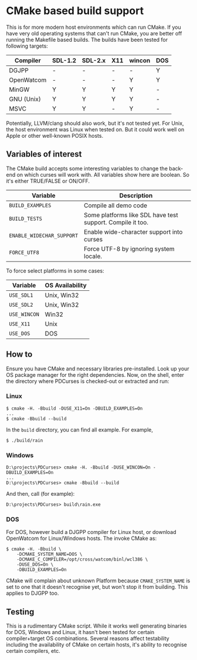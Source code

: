 # CMake based build support

This is for more modern host environments which can run CMake. If you have very old operating systems that can't run
CMake, you are better off running the Makefile based builds. The builds have been tested for following targets:

| Compiler    | SDL-1.2     | SDL-2.x     | X11         | wincon      | DOS         |
| ----------- | ----------- | ----------- | ----------- | ----------- | ----------- |
| DGJPP       | -           | -           | -           | -           | Y           |
| OpenWatcom  | -           | -           | -           | Y           | Y           |
| MinGW       | Y           | Y           | Y           | Y           | -           |
| GNU (Unix)  | Y           | Y           | Y           | Y           | -           |
| MSVC        | Y           | Y           | -           | Y           | -           |

Potentially, LLVM/clang should also work, but it's not tested yet. For Unix, the host environment was Linux when tested
on. But it could work well on Apple or other well-known POSIX hosts.

## Variables of interest

The CMake build accepts some interesting variables to change the back-end on which curses will work with. All variables
show here are boolean. So it's either TRUE/FALSE or ON/OFF.

| Variable                  | Description                                                |
| ------------------------- | ---------------------------------------------------------- |
| `BUILD_EXAMPLES`          | Compile all demo code                                      |
| `BUILD_TESTS`             | Some platforms like SDL have test support. Compile it too. |
| `ENABLE_WIDECHAR_SUPPORT` | Enable wide-character support into curses                  |
| `FORCE_UTF8`              | Force UTF-8 by ignoring system locale.                     |

To force select platforms in some cases:

| Variable       | OS Availability  |
| -------------- | ---------------- |
| `USE_SDL1`     | Unix, Win32      |
| `USE_SDL2`     | Unix, Win32      |
| `USE_WINCON`   | Win32            |
| `USE_X11`      | Unix             |
| `USE_DOS`      | DOS              |


## How to

Ensure you have CMake and necessary libraries pre-installed. Look up your OS package manager for the right dependencies.
Now, on the shell, enter the directory where PDCurses is checked-out or extracted and run:

### Linux

    $ cmake -H. -Bbuild -DUSE_X11=On -DBUILD_EXAMPLES=On
    ...
    $ cmake -Bbuild --build

In the `build` directory, you can find all example. For example,

    $ ./build/rain

### Windows

    D:\projects\PDCurses> cmake -H. -Bbuild -DUSE_WINCON=On -DBUILD_EXAMPLES=On
    ...
    D:\projects\PDCurses> cmake -Bbuild --build

And then, call (for example):

    D:\projects\PDCurses> build\rain.exe

### DOS

For DOS, however build a DJGPP compiler for Linux host, or download OpenWatcom for Linux/Windows hosts. The invoke CMake
as:

    $ cmake -H. -Bbuild \
        -DCMAKE_SYSTEM_NAME=DOS \
        -DCMAKE_C_COMPILER=/opt/cross/watcom/binl/wcl386 \
        -DUSE_DOS=On \
        -DBUILD_EXAMPLES=On

CMake will complain about unknown Platform because `CMAKE_SYSTEM_NAME` is set to one that it doesn't recognise yet, but
won't stop it from building. This applies to DJGPP too.

## Testing

This is a rudimentary CMake script. While it works well generating binaries for DOS, Windows and Linux, it hasn't been
tested for certain compiler+target OS combinations. Several reasons affect testability including the availability of
CMake on certain hosts, it's ability to recognise certain compilers, etc.